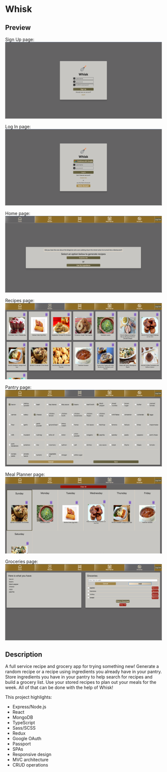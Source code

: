 # Whisk

## Preview

Sign Up page:
![Alt text](./client/src/assets/images/signup.png)

Log In page:
![Alt text](./client/src/assets/images/login.png)

Home page:
![Alt text](./client/src/assets/images/homePage.png)

Recipes page:
![Alt text](./client/src/assets/images/recipes.png)

Pantry page:
![Alt text](./client/src/assets/images/ingredients.png)

Meal Planner page:
![Alt text](./client/src/assets/images/mealPlanner.png)

Groceries page:
![Alt text](./client/src/assets/images/groceryList.png)

## Description

A full service recipe and grocery app for trying something new! Generate a random recipe or a recipe using ingredients you already have in your pantry. Store ingredients you have in your pantry to help search for recipes and build a grocery list. Use your stored recipes to plan out your meals for the week. All of that can be done with the help of Whisk!

This project highlights:

- Express/Node.js
- React
- MongoDB
- TypeScript
- Sass/SCSS
- Redux
- Google OAuth
- Passport
- SPAs
- Responsive design
- MVC architecture
- CRUD operations
